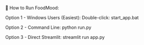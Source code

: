 🚀 How to Run FoodMood:

Option 1 - Windows Users (Easiest):
Double-click: start_app.bat

Option 2 - Command Line:
python run.py

Option 3 - Direct Streamlit:
streamlit run app.py

